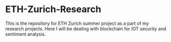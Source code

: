 # ETH-Zurich-Research
This is the repository for ETH Zurich summer project as a part of my research projects. Here I will be dealing with blockchain for IOT security and sentiment analysis. 


